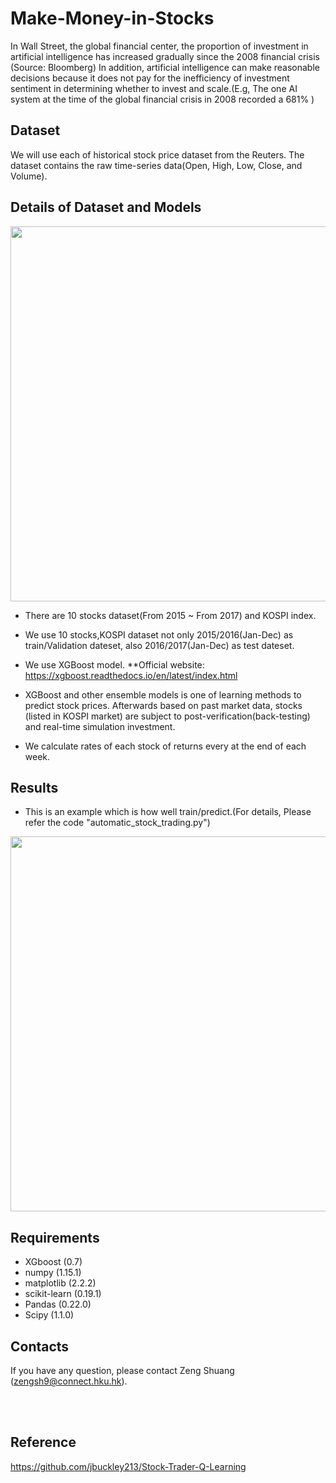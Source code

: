 # Make-Money-in-Stocks
In Wall Street, the global financial center, the proportion of investment in artificial intelligence has increased gradually since the 2008 financial crisis (Source: Bloomberg)
In addition, artificial intelligence can make reasonable decisions because it does not pay for the inefficiency of investment sentiment in determining whether to invest and scale.(E.g, The one AI system at the time of the global financial crisis in 2008 recorded a 681% )

## Dataset 
We will use each of historical stock price dataset from the Reuters. The dataset contains the raw time-series data(Open, High, Low, Close, and Volume). <br /> 

## Details of Dataset and Models 
<p align="center"> 
<img src="https://github.com/Zeng-Shuang/Make-Money-in-Stocks/blob/main/images/lstm-predict.png"  width="600">
</p>

+ There are 10 stocks dataset(From 2015 ~ From 2017) and KOSPI index.<br /> 
+ We use 10 stocks,KOSPI dataset not only 2015/2016(Jan-Dec) as train/Validation dateset, also 2016/2017(Jan-Dec) as test dateset.<br /> 
+ We use XGBoost model.
**Official website: https://xgboost.readthedocs.io/en/latest/index.html<br /> 

+ XGBoost and other ensemble models is one of learning methods to predict stock prices. Afterwards based on past market data, stocks (listed in KOSPI market) are subject to post-verification(back-testing) and real-time simulation investment.<br /> 

+ We calculate rates of each stock of returns every at the end of each week.<br /> 
## Results

+ This is an example which is how well train/predict.(For details, Please refer the code "automatic_stock_trading.py")
<p align="center"> 
<img src="https://github.com/Zeng-Shuang/Make-Money-in-Stocks/blob/main/images/lstm-predict.png"  width="600">
</p>


## Requirements 
+ XGboost (0.7)
+ numpy (1.15.1)
+ matplotlib (2.2.2)
+ scikit-learn (0.19.1)
+ Pandas (0.22.0)
+ Scipy (1.1.0)

## Contacts
If you have any question, please contact Zeng Shuang (zengsh9@connect.hku.hk).

<br /> 
<br />

## Reference
https://github.com/jbuckley213/Stock-Trader-Q-Learning
